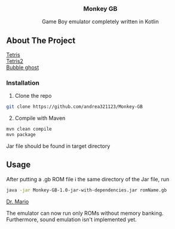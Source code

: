 <!--
*** Thanks for checking out this README Template. If you have a suggestion that would
*** make this better, please fork the repo and create a pull request or simply open
*** an issue with the tag "enhancement".
*** Thanks again! Now go create something AMAZING! :D
***
***
***
*** To avoid retyping too much info. Do a search and replace for the following:
*** github_username, repo, twitter_handle, email
-->





<!-- PROJECT SHIELDS -->
<!--
*** I'm using markdown "reference style" links for readability.
*** Reference links are enclosed in brackets [ ] instead of parentheses ( ).
*** See the bottom of this document for the declaration of the reference variables
*** for contributors-url, forks-url, etc. This is an optional, concise syntax you may use.
*** https://www.markdownguide.org/basic-syntax/#reference-style-links
-->

<!-- PROJECT LOGO -->
<br />
<p align="center">

  <h3 align="center">Monkey GB</h3>

  <p align="center">
    Game Boy emulator completely written in Kotlin
  </p>
</p>


<!-- ABOUT THE PROJECT -->
## About The Project

[Tetris](images/tetris1.png)
<br/>
[Tetris2](images/tetris2.png)
<br/>
[Bubble ghost](images/bubble_Ghost.png)



### Installation
 
1. Clone the repo
```sh
git clone https://github.com/andrea321123/Monkey-GB
```
2. Compile with Maven
```sh
mvn clean compile
mvn package
```

Jar file should be found in target directory

<!-- USAGE EXAMPLES -->
## Usage

After putting a .gb ROM file i the same directory of the Jar file, run
```sh
java -jar Monkey-GB-1.0-jar-with-dependencies.jar romName.gb
```
[Dr. Mario](images/dr_mario.png)
<br/>

The emulator can now run only ROMs without memory banking. Furthermore, sound emulation isn't implemented yet.
